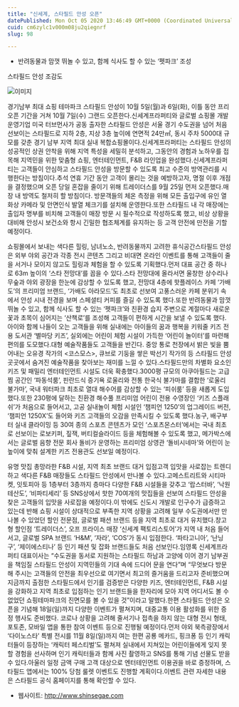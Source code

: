 ```yaml
---
title: "신세계, 스타필드 안성 오픈"
datePublished: Mon Oct 05 2020 13:46:49 GMT+0000 (Coordinated Universal Time)
cuid: cm6zylc1v000m08ju2qiegnrf
slug: 98

---
```



- 반려동물과 맘껏 뛰놀 수 있고, 함께 식사도 할 수 있는 ‘펫파크’ 조성

스타필드 안성 조감도

![이미지](https://cdn.hashnode.com/res/hashnode/image/upload/v1739246720771/273f06a8-9192-4509-9d8f-ed840a756dfe.jpeg)

경기남부 최대 쇼핑 테마파크 스타필드 안성이 10월 5일(월)과 6일(화), 이틀 동안 프리 오픈 기간을 거쳐 10월 7일(수) 그랜드 오픈한다.신세계프라퍼티와 글로벌 쇼핑몰 개발 운영기업 미국 터브먼사가 공동 출자한 스타필드 안성은 서울 경기 수도권을 넘어 처음 선보이는 스타필드로 지하 2층, 지상 3층 높이에 연면적 24만㎡, 동시 주차 5000대 규모를 갖춘 경기 남부 지역 최대 실내 복합쇼핑몰이다.신세계프라퍼티는 스타필드 안성의 성공적인 상권 안착을 위해 지역 특성을 세밀히 분석하고, 그동안의 경험과 노하우를 접목해 지역민을 위한 맞춤형 쇼핑, 엔터테인먼트, F&B 라인업을 완성했다.신세계프라퍼티는 고객들이 안심하고 스타필드 안성을 방문할 수 있도록 최고 수준의 방역관리를 시행한다는 방침이다.추석 연휴 기간 동안 고객이 몰리는 것을 예방하고자, 명절 이후 개점을 결정했으며 오픈 당일 혼잡을 줄이기 위해 트레이더스를 9월 25일 먼저 오픈했다.매장 내 방역도 철저히 할 방침이다. 방문객들의 체온 측정을 위해 모든 출입구에 유인 열화상 카메라 및 안면인식 발열 체크기를 설치해 운영한다.또한 스타필드 내 각 매장에는 출입자 명부를 비치해 고객들이 매장 방문 시 필수적으로 작성하도록 했고, 비상 상황을 대비해 안성시 보건소와 항시 긴밀한 협조체계를 유지하는 등 고객 안전에 만전을 기할 예정이다.

쇼핑몰에서 보내는 색다른 힐링, 남녀노소, 반려동물까지 고려한 휴식공간스타필드 안성은 외부 야외 공간과 각종 전시 콘텐츠 그리고 비대면 온라인 이벤트를 통해 고객들이 줄을 서거나 모이지 않고도 힐링과 체험을 할 수 있도록 기획했다.먼저 대표 공간 중 하나로 63m 높이의 ‘스타 전망대’를 꼽을 수 있다.스타 전망대에 올라서면 울창한 상수리나무숲과 야외 광장을 한눈에 감상할 수 있도록 했고, 전망대 4층에 핫플레이스 카페 ‘가배도’의 프리미엄 브랜드, ‘가배도 아라모드’도 최초로 선보여 고풍스러운 카페 분위기 속에서 안성 시내 전경을 보며 스페셜티 커피를 즐길 수 있도록 했다.또한 반려동물과 맘껏 뛰놀 수 있고, 함께 식사도 할 수 있는 ‘펫파크’와 친환경 습지 주변으로 계절마다 새로운 꽃과 초목이 심어지는 ‘산책로’를 조성해 고객들이 편하게 시간을 보낼 수 있도록 했다. 아이와 함께 나들이 오는 고객들을 위해 실내에는 아이들의 꿈과 행복을 키워줄 키즈 전용 도서관 ‘별마당 키즈’, 실외에는 어린이 체험 시설이 가득한 ‘어린이 놀이터’를 마련해 편의를 도모했다.대형 예술작품들도 고객들을 반긴다. 중앙 통로 천장에서 밝은 빛을 뿜어내는 오유경 작가의 <코스모스>, 큐브로 기둥을 쌓은 박선기 작가의 <CUBE TOWER> 등 스타필드 안성 곳곳에서 숨겨진 예술작품을 찾아보는 재미를 느낄 수 있다.스타필드만의 차별화 요소인 키즈 및 패밀리 엔터테인먼트 시설도 더욱 확충했다.3000평 규모의 아쿠아필드는 고급 찜 공간인 ‘파동석룸’, 핀란드식 증기욕 로울리와 전통 한국식 불가마를 결합한 ‘로울리 불가마’, 국내 워터파크 최초로 열대 해수어를 감상할 수 있는 ‘피쉬룸’ 등을 새롭게 도입했다.또한 230평에 달하는 친환경 해수풀 프리미엄 어린이 전용 수영장인 ‘키즈 스플래쉬’가 처음으로 들어서고, 고공 실내놀이 체험 시설인 ‘챔피언 1250’의 업그레이드 버전, ‘챔피언 1250X’도 들어와 키즈 고객들의 오감을 만족시킬 수 있도록 했다.농구, 배구부터 실내 클라이밍 등 30여 종의 스포츠 콘텐츠가 모인 ‘스포츠몬스터’에서는 국내 최초로 선보이는 로보키퍼, 짚잭, 버티컬슬라이드 등을 체험해볼 수 있도록 했고, 메가박스에서는 글로벌 음향 전문 회사 돌비가 운영하는 프리미엄 상영관 ‘돌비시네마’와 어린이 눈높이에 맞춰 설계한 키즈 전용관도 선보일 예정이다.

유명 맛집 총망라한 F&B 시설, 지역 최초 브랜드 대거 입점고객 입맛을 사로잡는 트렌디하고 색다른 F&B 매장들도 스타필드 안성에서 만나볼 수 있다.고메스트리트와 시티마켓, 잇토피아 등 1층부터 3층까지 층마다 다양한 F&B 시설들을 갖추고 ‘랍스터바’, ‘낙원테산도’, ‘비파티세리’ 등 SNS상에서 핫한 70여개의 맛집들을 선보여 스타필드 안성을 찾은 고객들의 입맛을 사로잡을 예정이다.이 밖에도 신도시 개발로 인구수가 급증하고 있는데 반해 쇼핑 시설이 상대적으로 부족한 지역 상황을 고려해 일부 수도권에서만 만나볼 수 있었던 할인 전문점, 글로벌 패션 브랜드 등을 지역 최초로 대거 유치했다.창고형 할인점 ‘트레이더스’, 오프 프라이스 매장 ‘신세계 팩토리스토어’가 지역 내 처음 들어서고, 글로벌 SPA 브랜드 ‘H&M’, ‘자라’, ‘COS’가 동시 입점한다. ‘파타고니아’, ‘난닝구’, ‘제이에스티나’ 등 인기 패션 및 잡화 브랜드들도 처음 선보인다.임영록 신세계프라퍼티 대표이사는 “수도권을 동서로 지원하는 스타필드 하남과 고양에 이어 경기 남부권을 책임질 스타필드 안성이 지역민들의 기대 속에 드디어 문을 연다”며 “무엇보다 방문해 주시는 고객들의 안전을 최우선으로 여기면서 최고의 즐거움을 드리고자 준비했으며 지금까지 출점한 스타필드에서 인기를 검증받은 다양한 키즈, 엔터테인먼트, F&B 시설을 강화하고 지역 최초로 입점하는 인기 브랜드들을 한자리에 모아 지역 어디서도 볼 수 없었던 쇼핑테마파크의 진면모를 볼 수 있을 것”이라고 말했다.한편 스타필드 안성은 오픈을 기념해 18일(일)까지 다양한 이벤트가 펼쳐지며, 대중교통 이용 활성화를 위한 증정 행사도 준비했다. 코로나 상황을 고려해 줄서기나 접촉을 하지 않는 대형 전시 형태, 포토존, 모바일 앱을 통한 참여 이벤트 등으로 진행될 예정이다.먼저 야외 북측광장에서 ‘다이노스타’ 특별 전시를 11월 8일(일)까지 여는 한편 공룡 메카드, 핑크퐁 등 인기 캐릭터들이 등장하는 ‘캐릭터 페스티벌’도 펼쳐져 실내에서 지쳐있는 어린이들에게 잊지 못할 경험을 선사하며 인기 캐릭터들과 함께 사진 촬영하고 SNS를 통해 기념 선물도 받을 수 있다.아울러 일정 금액 구매 고객 대상으로 엔터테인먼트 이용권을 바로 증정하며, 스타필드 앱에서는 100% 당첨 룰렛 이벤트도 진행할 계획이다.이벤트 관련 자세한 내용은 스타필드 공식 홈페이지를 통해 확인할 수 있다.

- 웹사이트: http://www.shinsegae.com